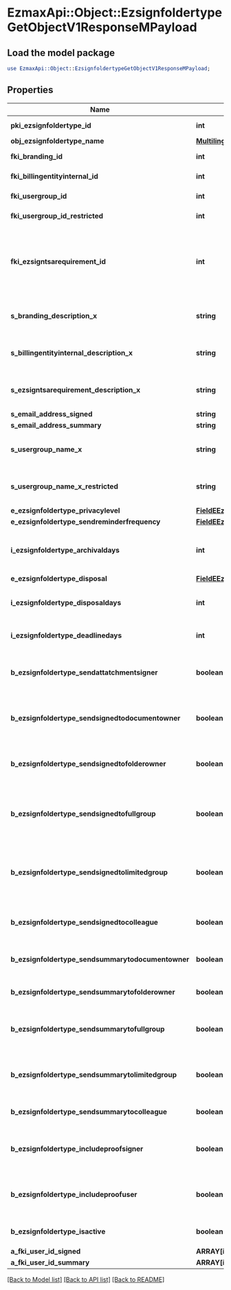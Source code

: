 # EzmaxApi::Object::EzsignfoldertypeGetObjectV1ResponseMPayload

## Load the model package
```perl
use EzmaxApi::Object::EzsignfoldertypeGetObjectV1ResponseMPayload;
```

## Properties
Name | Type | Description | Notes
------------ | ------------- | ------------- | -------------
**pki_ezsignfoldertype_id** | **int** | The unique ID of the Ezsignfoldertype. | 
**obj_ezsignfoldertype_name** | [**MultilingualEzsignfoldertypeName**](MultilingualEzsignfoldertypeName.md) |  | 
**fki_branding_id** | **int** | The unique ID of the Branding | 
**fki_billingentityinternal_id** | **int** | The unique ID of the Billingentityinternal. | [optional] 
**fki_usergroup_id** | **int** | The unique ID of the Usergroup | [optional] 
**fki_usergroup_id_restricted** | **int** | The unique ID of the Usergroup | [optional] 
**fki_ezsigntsarequirement_id** | **int** | The unique ID of the Ezsigntsarequirement.  Determine if a Time Stamping Authority should add a timestamp on each of the signature. Valid values:  |Value|Description| |-|-| |1|No. TSA Timestamping will requested. This will make all signatures a lot faster since no round-trip to the TSA server will be required. Timestamping will be made using eZsign server&#39;s time.| |2|Best effort. Timestamping from a Time Stamping Authority will be requested but is not mandatory. In the very improbable case it cannot be completed, the timestamping will be made using eZsign server&#39;s time. **Additional fee applies**| |3|Mandatory. Timestamping from a Time Stamping Authority will be requested and is mandatory. In the very improbable case it cannot be completed, the signature will fail and the user will be asked to retry. **Additional fee applies**| | [optional] 
**s_branding_description_x** | **string** | The Description of the Branding in the language of the requester | 
**s_billingentityinternal_description_x** | **string** | The description of the Billingentityinternal in the language of the requester | [optional] 
**s_ezsigntsarequirement_description_x** | **string** | The description of the Ezsigntsarequirement in the language of the requester | [optional] 
**s_email_address_signed** | **string** | The email address. | [optional] 
**s_email_address_summary** | **string** | The email address. | [optional] 
**s_usergroup_name_x** | **string** | The Name of the Usergroup in the language of the requester | [optional] 
**s_usergroup_name_x_restricted** | **string** | The Name of the Usergroup in the language of the requester | [optional] 
**e_ezsignfoldertype_privacylevel** | [**FieldEEzsignfoldertypePrivacylevel**](FieldEEzsignfoldertypePrivacylevel.md) |  | 
**e_ezsignfoldertype_sendreminderfrequency** | [**FieldEEzsignfoldertypeSendreminderfrequency**](FieldEEzsignfoldertypeSendreminderfrequency.md) |  | [optional] 
**i_ezsignfoldertype_archivaldays** | **int** | The number of days before the archival of Ezsignfolders created using this Ezsignfoldertype | 
**e_ezsignfoldertype_disposal** | [**FieldEEzsignfoldertypeDisposal**](FieldEEzsignfoldertypeDisposal.md) |  | 
**i_ezsignfoldertype_disposaldays** | **int** | The number of days after the archival before the disposal of the Ezsignfolder | [optional] 
**i_ezsignfoldertype_deadlinedays** | **int** | The number of days to get all Ezsignsignatures | 
**b_ezsignfoldertype_sendattatchmentsigner** | **boolean** | Whether we send the Ezsigndocument and the proof as attachment in the email | 
**b_ezsignfoldertype_sendsignedtodocumentowner** | **boolean** | Whether we send the signed Ezsigndocument to the Ezsigndocument&#39;s owner | 
**b_ezsignfoldertype_sendsignedtofolderowner** | **boolean** | Whether we send the signed Ezsigndocument to the Ezsignfolder&#39;s owner | 
**b_ezsignfoldertype_sendsignedtofullgroup** | **boolean** | Whether we send the signed Ezsigndocument to the Usergroup that has acces to all Ezsignfolders | [optional] 
**b_ezsignfoldertype_sendsignedtolimitedgroup** | **boolean** | Whether we send the signed Ezsigndocument to the Usergroup that has acces to only their own Ezsignfolders | [optional] 
**b_ezsignfoldertype_sendsignedtocolleague** | **boolean** | Whether we send the signed Ezsigndocument to the colleagues | 
**b_ezsignfoldertype_sendsummarytodocumentowner** | **boolean** | Whether we send the summary to the Ezsigndocument&#39;s owner | 
**b_ezsignfoldertype_sendsummarytofolderowner** | **boolean** | Whether we send the summary to the Ezsignfolder&#39;s owner | 
**b_ezsignfoldertype_sendsummarytofullgroup** | **boolean** | Whether we send the summary to the Usergroup that has acces to all Ezsignfolders | [optional] 
**b_ezsignfoldertype_sendsummarytolimitedgroup** | **boolean** | Whether we send the summary to the Usergroup that has acces to only their own Ezsignfolders | [optional] 
**b_ezsignfoldertype_sendsummarytocolleague** | **boolean** | Whether we send the summary to the colleagues | 
**b_ezsignfoldertype_includeproofsigner** | **boolean** | Whether we include the proof with the signed Ezsigndocument for Ezsignsigners | 
**b_ezsignfoldertype_includeproofuser** | **boolean** | Whether we include the proof with the signed Ezsigndocument for users | 
**b_ezsignfoldertype_isactive** | **boolean** | Whether the Ezsignfoldertype is active or not | 
**a_fki_user_id_signed** | **ARRAY[int]** |  | [optional] 
**a_fki_user_id_summary** | **ARRAY[int]** |  | [optional] 

[[Back to Model list]](../README.md#documentation-for-models) [[Back to API list]](../README.md#documentation-for-api-endpoints) [[Back to README]](../README.md)


